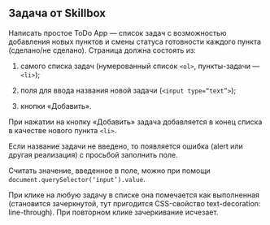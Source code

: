 ## Задача от Skillbox

Написать простое ToDo App — список задач с возможностью добавления новых пунктов и смены статуса готовности каждого пункта (сделано/не сделано). Страница должна состоять из:

1. самого списка задач (нумерованный список `<ol>`, пункты-задачи — `<li>`);

2. поля для ввода названия новой задачи (`<input type=“text”>`);

3. кнопки «Добавить».

При нажатии на кнопку «Добавить» задача добавляется в конец списка в качестве нового пункта `<li>`.

Если название задачи не введено, то появляется ошибка (alert или другая реализация) с просьбой заполнить поле.

Считать значение, введенное в поле, можно при помощи `document.querySelector(‘input’).value`.

При клике на любую задачу в списке она помечается как выполненная (становится зачеркнутой, тут пригодится CSS-свойство text-decoration: line-through). При повторном клике зачеркивание исчезает.
